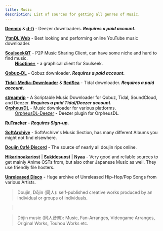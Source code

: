 ```yaml
---
title: Music
description: List of sources for getting all genres of Music.
---
```


[**Deemix**](https://deemix.app) & [**d-fi**](https://notabug.org/sayem314/d-fi) - Deezer downloaders. **_Requires a paid account._**

[**YtmDL Web**](https://ytmdl.deepjyoti30.dev/) - Best looking and performing online YouTube music downloader.

[**SoulseekQT**](https://www.slsknet.org/) - P2P Music Sharing Client, can have some niche and hard to find music.     
&nbsp;&nbsp;&nbsp;&nbsp;&nbsp;&nbsp;&nbsp;&nbsp;[**Nicotine+**](https://github.com/nicotine-plus/nicotine-plus) - a graphical client for Soulseek.

[**Qobuz-DL**](https://github.com/vitiko98/qobuz-dl) - Qobuz downloader. **_Requires a paid account._**  

[**Tidal-Media-Downloader**](https://github.com/yaronzz/Tidal-Media-Downloader) & [**RedSea**](https://github.com/Dniel97/RedSea) - Tidal downloader. **_Requires a paid account._** 

[**streamrip**](https://github.com/nathom/streamrip) - A Scriptable Music Downloader for Qobuz, Tidal, SoundCloud, and Deezer. **_Requires a paid Tidal/Deezer account._**    
[**OrpheusDL**](https://github.com/yarrm80s/orpheusdl) - Music downloader for various platforms.  
&nbsp;&nbsp;&nbsp;&nbsp;&nbsp;&nbsp;&nbsp;&nbsp;[OrpheusDL-Deezer](https://github.com/RemixDev/orpheusdl-deezer) - Deezer plugin for OrpheusDL.

[**RuTracker**](https://rutracker.org) - **_Requires Sign-up._**  

[**SoftArchive**](https://sanet.st/music/) - SoftArchive's Music Section, has many different Albums you might not find elsewhere.

[**Doujin Café Discord**](https://discord.gg/doujincafe) - The source of nearly all doujin rips online.

[**Hikarinoakariost**](http://hikarinoakari.com/) | [**Sukidesuost**](http://sukidesuost.info/) | [**Nyaa**](http://nyaa.si/) - Very good and reliable sources to get mainly Anime OSTs from, but also other Japanese Music as well. They use friendly file hosters.

[**Unreleased Disco**](https://unreleased.me/) - Huge archive of Unreleased Hip-Hop/Pop Songs from various Artists.

> Doujin, Dōjin (同人): self-published creative works produced by an individual or groups of individuals.  

> &nbsp;

> Dōjin music (同人音楽): Music, Fan-Arranges, Videogame Arranges, Original Works, Touhou Works etc.
